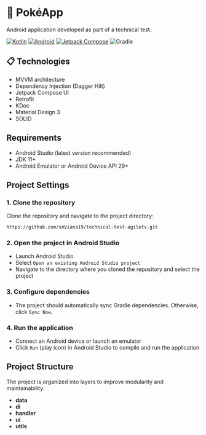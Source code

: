 # 📱 PokéApp
Android application developed as part of a technical test.

[![Kotlin](https://img.shields.io/badge/Kotlin-0095D5?style=for-the-badge&logo=kotlin&logoColor=white)](https://kotlinlang.org/)
[![Android](https://img.shields.io/badge/Android-3DDC84?style=for-the-badge&logo=android&logoColor=white)](https://developer.android.com/)
[![Jetpack Compose](https://img.shields.io/badge/Jetpack%20Compose-4285F4?style=for-the-badge&logo=jetpack-compose&logoColor=white)](https://developer.android.com/jetpack/compose)
![Gradle](https://img.shields.io/badge/Gradle-02303A?style=for-the-badge&logo=gradle&logoColor=white)

## 📋 Technologies
- MVVM architecture
- Dependency Injection (Dagger Hilt)
- Jetpack Compose UI
- Retrofit
- KDoc
- Material Design 3
- SOLID
  
## Requirements
- Android Studio (latest version recommended)
- JDK 11+
- Android Emulator or Android Device API 29+

## Project Settings
### 1. Clone the repository


Clone the repository and navigate to the project directory:

```bash
https://github.com/smViana19/technical-test-agiletv.git
```

### 2. Open the project in Android Studio
- Launch Android Studio
- Select ``Open an existing Android Studio project``
- Navigate to the directory where you cloned the repository and select the project


### 3. Configure dependencies
- The project should automatically sync Gradle dependencies. Otherwise, click ``Sync Now``.

### 4. Run the application
- Connect an Android device or launch an emulator
- Click ```Run``` (play icon) in Android Studio to compile and run the application

## Project Structure

The project is organized into layers to improve modularity and maintainability:
- **data**  
- **di**
- **handler**
- **ui**
- **utils**
